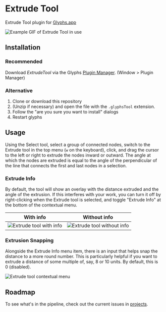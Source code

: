 # Extrude Tool
Extrude Tool plugin for [Glyphs.app](https://glyphsapp.com/)

![Example GIF of Extrude Tool in use](https://media.giphy.com/media/26gJAkdmmMqWAU5d6/giphy.gif)

## Installation

### Recommended
Download _ExtrudeTool_ via the Glyphs [Plugin Manager](https://github.com/schriftgestalt/glyphs-packages). (Window > Plugin Manager)

### Alternative
1. Clone or download this repository
1. (Unzip if necessary) and open the file with the `.glyphsTool` extension.
1. Follow the "are you sure you want to install" dialogs
1. Restart glyphs

## Usage
Using the Select tool, select a group of connected nodes, switch to the Extrude tool in the top menu (`w` on the keyboard), click, and drag the cursor to the left or right to extrude the nodes inward or outward. The angle at which the nodes are extruded is equal to the angle of the perpendicular of the line that connects the first and last nodes in a selection.

### Extrude Info
By default, the tool will show an overlay with the distance extruded and the angle of the extrusion. If this interferes with your work, you can turn it off by right-clicking when the Extrude tool is selected, and toggle "Extrude Info" at the bottom of the contextual menu.

| With info | Without info |
| --- | --- |
| ![Extrude tool with info](https://github.com/danielgamage/Extrude-Tool/blob/master/images/extrude_info_with.png) | ![Extrude tool without info](https://github.com/danielgamage/Extrude-Tool/blob/master/images/extrude_info_without.png) |

### Extrusion Snapping

Alongside the Extrude Info menu item, there is an input that helps snap the distance to a more round number. This is particularly helpful if you want to extrude a distance of some multiple of, say, 8 or 10 units. By default, this is 0 (disabled).

![Extrude tool contextual menu](https://raw.githubusercontent.com/danielgamage/Extrude-Tool/master/images/contextual_menu.png)

## Roadmap
To see what's in the pipeline, check out the current issues in [projects](https://github.com/danielgamage/Extrude-Tool/projects/1).
